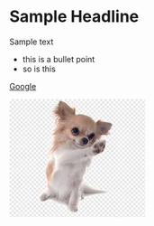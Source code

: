 # Sample Headline

Sample text

* this is a bullet point
* so is this

[Google](https://www.google.com)

![](chh.jpeg)
